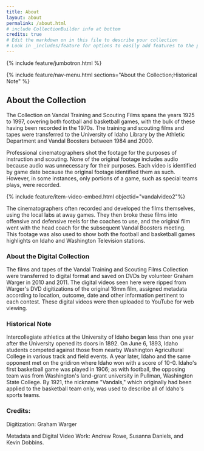 ```yaml
---
title: About
layout: about
permalink: /about.html
# include CollectionBuilder info at bottom
credits: true
# Edit the markdown on in this file to describe your collection
# Look in _includes/feature for options to easily add features to the page
---
```


{% include feature/jumbotron.html %} 

{% include feature/nav-menu.html sections="About the Collection;Historical Note" %} 

## About the Collection

The Collection on Vandal Training and Scouting Films spans the years 1925 to 1997, covering both football and basketball games, with the bulk of these having been recorded in the 1970s. The training and scouting films and tapes were transferred to the University of Idaho Library by the Athletic Department and Vandal Boosters between 1984 and 2000.

Professional cinematographers shot the footage for the purposes of instruction and scouting. None of the original footage includes audio because audio was unnecessary for their purposes. Each video is identified by game date because the original footage identified them as such. However, in some instances, only portions of a game, such as special teams plays, were recorded.

{% include feature/item-video-embed.html objectid="vandalvideo2"%}

The cinematographers often recorded and developed the films themselves, using the local labs at away games. They then broke these films into offensive and defensive reels for the coaches to use, and the original film went with the head coach for the subsequent Vandal Boosters meeting. This footage was also used to show both the football and basketball games highlights on Idaho and Washington Television stations.

### About the Digital Collection

The films and tapes of the Vandal Training and Scouting Films Collection were transferred to digital format and saved on DVDs by volunteer Graham Warger in 2010 and 2011. The digital videos seen here were ripped from Warger's DVD digitizations of the original 16mm film, assigned metadata according to location, outcome, date and other information pertinent to each contest. These digital videos were then uploaded to YouTube for web viewing.

### Historical Note

Intercollegiate athletics at the University of Idaho began less than one year after the University opened its doors in 1892. On June 6, 1893, Idaho students competed against those from nearby Washington Agricultural College in various track and field events. A year later, Idaho and the same opponent met on the gridiron where Idaho won with a score of 10-0. Idaho's first basketball game was played in 1906; as with football, the opposing team was from Washington's land-grant university in Pullman, Washington State College. By 1921, the nickname "Vandals," which originally had been applied to the basketball team only, was used to describe all of Idaho's sports teams. 

### Credits:

Digitization: Graham Warger

Metadata and Digital Video Work: Andrew Rowe, Susanna Daniels, and Kevin Dobbins.


<div class="clearfix"></div>
